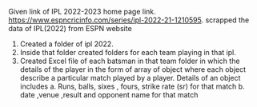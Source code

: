 Given link of IPL 2022-2023 home page link.
https://www.espncricinfo.com/series/ipl-2022-21-1210595.
scrapped the data of IPL(2022) from ESPN website

1. Created a folder of ipl 2022.
2. Inside that folder created folders for each team playing in that ipl.
3. Created Excel file of each batsman in that team folder 
in which the details of the player in the form of array of object where each object describe a particular match played by a player. 
Details of an object includes
	a. Runs, balls, sixes , fours, strike rate (sr) for that match
	b. date ,venue ,result and opponent name for that match